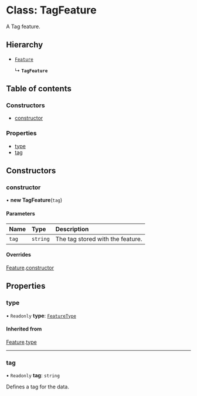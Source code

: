 # Class: TagFeature

A Tag feature.

## Hierarchy

- [`Feature`](Feature.md)

  ↳ **`TagFeature`**

## Table of contents

### Constructors

- [constructor](TagFeature.md#constructor)

### Properties

- [type](TagFeature.md#type)
- [tag](TagFeature.md#tag)

## Constructors

### constructor

• **new TagFeature**(`tag`)

#### Parameters

| Name | Type | Description |
| :------ | :------ | :------ |
| `tag` | `string` | The tag stored with the feature. |

#### Overrides

[Feature](Feature.md).[constructor](Feature.md#constructor)

## Properties

### type

• `Readonly` **type**: [`FeatureType`](../enums/FeatureType.md)

#### Inherited from

[Feature](Feature.md).[type](Feature.md#type)

___

### tag

• `Readonly` **tag**: `string`

Defines a tag for the data.

